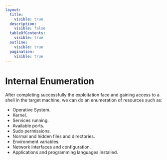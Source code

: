 ```yaml
---
layout:
  title:
    visible: true
  description:
    visible: false
  tableOfContents:
    visible: true
  outline:
    visible: true
  pagination:
    visible: true
---
```


# Internal Enumeration

After completing successfully the exploitation face and gaining access to a shell in the target machine, we can do an enumeration of resources such as:&#x20;

* Operative System.
* Kernel.
* Services running.
* Available ports.
* Sudo permissions.
* Normal and hidden files and directories.
* Environment variables.
* Network interfaces and configuration.
* Applications and programming languages installed.
